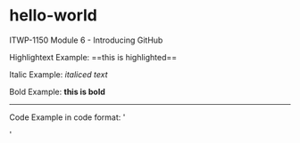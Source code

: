 # hello-world
ITWP-1150 Module 6 - Introducing GitHub

Highlightext Example: ==this is highlighted==

Italic Example: *italiced text*

Bold Example: **this is bold**

---

Code Example in code format: 
'<div class="form-field">'

